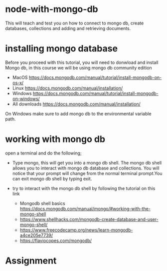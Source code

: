 # node-with-mongo-db
This will teach and test you on how to connect to mongo db, create databases, collections and adding and retrieving documents.

# installing mongo database

Before you proceed with this tutorial, you will need to donwload and install Mongo db, in this course we will be using mongo db community edition

- MacOS https://docs.mongodb.com/manual/tutorial/install-mongodb-on-os-x/
- Linux https://docs.mongodb.com/manual/installation/
- Windows https://docs.mongodb.com/manual/tutorial/install-mongodb-on-windows/
- All downloads https://docs.mongodb.com/manual/installation/

On Windows make sure to add mongo db to the environmental variable path.

# working with mongo db

open a terminal and do the following;

- Type mongo, this will get you into a mongo db shell. The mongo db shell allows you to interact with mongo db database and collections. You will notice that your prompt will change from the normal terminal prompt.You can exit mongo db shell by typing exit.

- try to interact with the mongo db shell by following the tutorial on this link 
  - Mongodb shell basics https://docs.mongodb.com/manual/mongo/#working-with-the-mongo-shell
  - https://www.shellhacks.com/mongodb-create-database-and-user-mongo-shell/
  - https://www.freecodecamp.org/news/learn-mongodb-a4ce205e7739/
  - https://flaviocopes.com/mongodb/
  

# Assignment

  






  
